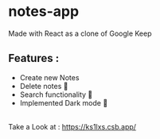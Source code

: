 # notes-app

Made with React as a clone of Google Keep
<h2>Features :</h2>
<ul>
 <li>Create new Notes</li>
<li>Delete notes 🚮</li>
<li>Search functionality 🔎</li>
<li>Implemented Dark mode 🌙</li>
</ul>
<br/>
Take a Look at : <a href="https://ks1lxs.csb.app/">https://ks1lxs.csb.app/</a>
 
